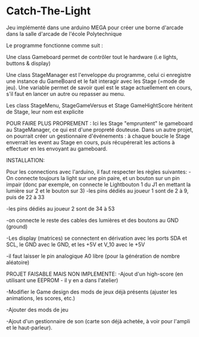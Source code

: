 # Catch-The-Light
Jeu implémenté dans une arduino MEGA pour créer une borne d'arcade dans la salle d'arcade de l'école Polytechnique

Le programme fonctionne comme suit : 


Une class Gameboard permet de contrôler tout le hardware (i.e lights, buttons & display)

Une class StageManager est l'enveloppe du programme, celui ci enregistre une instance du GameBoard et le fait interagir avec les Stage (=mode de jeu). Une variable permet de savoir quel est le stage actuellement en cours, s'il faut en lancer un autre ou repasser au menu.

Les class StageMenu, StageGameVersus et Stage GameHightScore héritent de Stage, leur nom est explicite

POUR FAIRE PLUS PROPREMENT :
Ici les Stage "empruntent" le gameboard au StageManager, ce qui est d'une propreté douteuse. Dans un autre projet, on pourrait créer un gestionnaire d'événements : à chaque boucle le Stage enverrait les event au Stage en cours, puis récupérerait les actions à effectuer en les envoyant au gameboard. 


INSTALLATION:

Pour les connections avec l'arduino, il faut respecter les règles suivantes:
-On connecte toujours la light sur une pin paire, et un bouton sur un pin impair (donc par exemple, on connecte le Lightbouton 1 du J1 en mettant la lumière sur 2 et le bouton sur 3)
-les pins dédiés au joueur 1 sont de 2 à 9, puis de 22 à 33

-les pins dédiés au joueur 2 sont de 34 à 53

-on connecte le reste des cables des lumières et des boutons au GND (ground)

-Les display (matrices) se connectent en dérivation avec les ports SDA et SCL, le GND avec le GND, et les +5V et V_10 avec le +5V

-il faut laisser le pin analogique A0 libre (pour la génération de nombre aléatoire)



PROJET FAISABLE MAIS NON IMPLEMENTE:
-Ajout d'un high-score (en utilisant une EEPROM - il y en a dans l'atelier)

-Modifier le Game design des mods de jeux déjà présents (ajuster les animations, les scores, etc.)

-Ajouter des mods de jeu

-Ajout d'un gestionnaire de son (carte son déjà achetée, à voir pour l'ampli et le haut-parleur).
